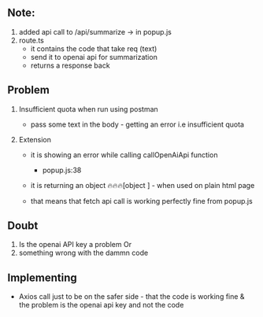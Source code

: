 ## Note:

1. added api call to /api/summarize -> in popup.js
2. route.ts
    - it contains the code that take req (text) 
    - send it to openai api for summarization
    - returns a response back

## Problem

1. Insufficient quota when run using postman 
    - pass some text in the body - getting an error i.e insufficient quota

2. Extension
    - it is showing an error while calling callOpenAiApi function
        - popup.js:38
    
    - it is returning an object 🔥🔥🔥[object ] - when used on plain html page

    - that means that fetch api call is working perfectly fine from popup.js

## Doubt 

1. Is the openai API key a problem
   Or
2. something wrong with the dammn code


## Implementing

- Axios call just to be on the safer side - that the code is working fine & the problem is the openai api key and not the code

